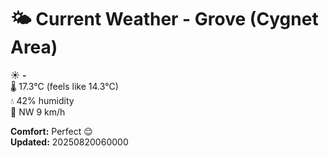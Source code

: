 # 🌤️ Current Weather - Grove (Cygnet Area)

☀️ **-**  
🌡️ 17.3°C (feels like 14.3°C)  
💧 42% humidity  
💨 NW 9 km/h  

**Comfort:** Perfect 😌  
**Updated:** 20250820060000
